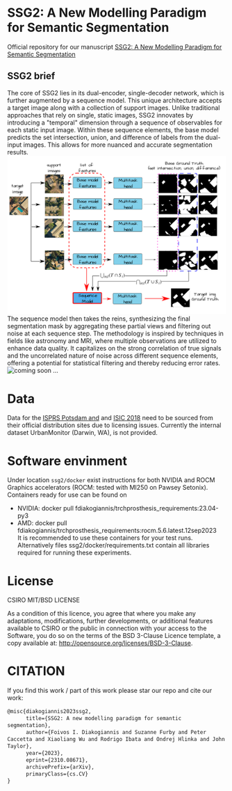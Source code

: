 # SSG2: A New Modelling Paradigm for Semantic Segmentation

Official repository for our manuscript [SSG2: A New Modelling Paradigm for Semantic Segmentation](https://arxiv.org/abs/2310.08671)

## SSG2 brief

The core of SSG2 lies in its dual-encoder, single-decoder network, which is further augmented by a sequence model. This unique architecture accepts a target image along with a collection of support images. Unlike traditional approaches that rely on single, static images, SSG2 innovates by introducing a "temporal" dimension through a sequence of observables for each static input image. Within these sequence elements, the base model predicts the set intersection, union, and difference of labels from the dual-input images. This allows for more nuanced and accurate segmentation results. 
![coming soon ...](.images/ssg2_overview.png)
The sequence model then takes the reins, synthesizing the final segmentation mask by aggregating these partial views and filtering out noise at each sequence step. The methodology is inspired by techniques in fields like astronomy and MRI, where multiple observations are utilized to enhance data quality. It capitalizes on the strong correlation of true signals and the uncorrelated nature of noise across different sequence elements, offering a potential for statistical filtering and thereby reducing error rates. 
![coming soon ...](.images/ssg2_animation.gif)


# Data     
Data for the [ISPRS Potsdam and](https://www.isprs.org/education/benchmarks/UrbanSemLab/2d-sem-label-potsdam.aspx) and [ISIC 2018](https://challenge.isic-archive.com/data/#2018) need to be sourced from their official distribution sites due to licensing issues. Currently the internal dataset UrbanMonitor (Darwin, WA), is not provided. 

# Software envinment    
Under location ```ssg2/docker``` exist instructions for both NVIDIA and ROCM Graphics accelerators (ROCM: tested with MI250 on Pawsey Setonix). Containers ready for use can be found on 
+ NVIDIA: docker pull fdiakogiannis/trchprosthesis_requirements:23.04-py3
+ AMD:  docker pull fdiakogiannis/trchprosthesis_requirements:rocm.5.6.latest.12sep2023       
It is recommended to use these containers for your test runs. Alternatively files ssg2/docker/requirements.txt contain all libraries required for running these experiments. 


# License
CSIRO MIT/BSD LICENSE

As a condition of this licence, you agree that where you make any adaptations, modifications, further developments, or additional features available to CSIRO or the public in connection with your access to the Software, you do so on the terms of the BSD 3-Clause Licence template, a copy available at: http://opensource.org/licenses/BSD-3-Clause.


# CITATION 

If you find this work / part of this work please star our repo and cite our work: 
```
@misc{diakogiannis2023ssg2,
      title={SSG2: A new modelling paradigm for semantic segmentation}, 
      author={Foivos I. Diakogiannis and Suzanne Furby and Peter Caccetta and Xiaoliang Wu and Rodrigo Ibata and Ondrej Hlinka and John Taylor},
      year={2023},
      eprint={2310.08671},
      archivePrefix={arXiv},
      primaryClass={cs.CV}
}
```
